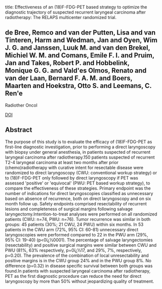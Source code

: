 title: Effectiveness of an (18)F-FDG-PET based strategy to optimize the diagnostic trajectory of suspected recurrent laryngeal carcinoma after radiotherapy: The RELAPS multicenter randomized trial.

## de Bree, Remco and van der Putten, Lisa and van Tinteren, Harm and Wedman, Jan and Oyen, Wim J. G. and Janssen, Luuk M. and van den Brekel, Michiel W. M. and Comans, Emile F. I. and Pruim, Jan and Takes, Robert P. and Hobbelink, Monique G. G. and Vald'es Olmos, Renato and van der Laan, Bernard F. A. M. and Boers, Maarten and Hoekstra, Otto S. and Leemans, C. Ren'e
Radiother Oncol

<a href="https://doi.org/10.1016/j.radonc.2015.10.010">DOI</a>

## Abstract
The purpose of this study is to evaluate the efficacy of (18)F-FDG-PET as first-line diagnostic investigation, prior to performing a direct laryngoscopy with biopsy under general anesthesia, in patients suspected of recurrent laryngeal carcinoma after radiotherapy.150 patients suspected of recurrent T2-4 laryngeal carcinoma at least two months after prior (chemo)radiotherapy with curative intent for resectable disease were randomized to direct laryngoscopy (CWU: conventional workup strategy) or to (18)F-FDG-PET only followed by direct laryngoscopy if PET was assessed 'positive' or 'equivocal' (PWU: PET based workup strategy), to compare the effectiveness of these strategies. Primary endpoint was the number of indications for direct laryngoscopies classified as unnecessary based on absence of recurrence, both on direct laryngoscopy and on six month follow up. Safety endpoints comprised resectability of recurrent lesions and completeness of surgical margins following salvage laryngectomy.Intention-to-treat analyses were performed on all randomized patients (CWU: n=74, PWU: n=76). Tumor recurrence was similar in both groups: 45 patients (30%; 21 CWU, 24 PWU) within six months. In 53 patients in the CWU arm (72%, 95% CI: 60-81) unnecessary direct laryngoscopies were performed compared to 22 in the PWU arm (29%, 95% CI: 19-40) (p<0ï¿½0001). The percentage of salvage laryngectomies (resectability) and positive surgical margins were similar between CWU and PWU (81%, 63% respectively, p=0ï¿½17, and 29%, 7%, respectively, p=0.20). The prevalence of the combination of local unresectability and positive margins is in the CWU group 24% and in the PWU group 8%. No difference (p=0.32) in disease specific survival between both groups was found.In patients with suspected laryngeal carcinoma after radiotherapy, PET as the first diagnostic procedure can reduce the need for direct laryngoscopy by more than 50% without jeopardizing quality of treatment.

